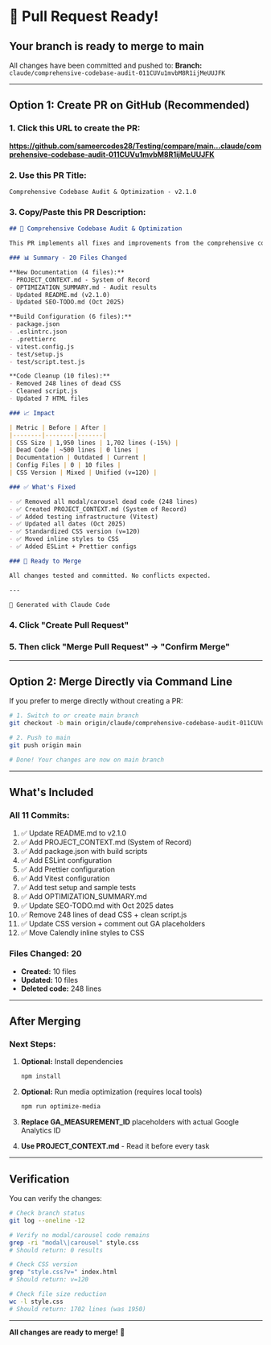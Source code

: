# 🚀 Pull Request Ready!

## Your branch is ready to merge to main

All changes have been committed and pushed to:
**Branch:** `claude/comprehensive-codebase-audit-011CUVu1mvbM8R1ijMeUUJFK`

---

## Option 1: Create PR on GitHub (Recommended)

### 1. Click this URL to create the PR:
**https://github.com/sameercodes28/Testing/compare/main...claude/comprehensive-codebase-audit-011CUVu1mvbM8R1ijMeUUJFK**

### 2. Use this PR Title:
```
Comprehensive Codebase Audit & Optimization - v2.1.0
```

### 3. Copy/Paste this PR Description:

```markdown
## 🚀 Comprehensive Codebase Audit & Optimization

This PR implements all fixes and improvements from the comprehensive codebase audit.

### 📊 Summary - 20 Files Changed

**New Documentation (4 files):**
- PROJECT_CONTEXT.md - System of Record
- OPTIMIZATION_SUMMARY.md - Audit results
- Updated README.md (v2.1.0)
- Updated SEO-TODO.md (Oct 2025)

**Build Configuration (6 files):**
- package.json
- .eslintrc.json
- .prettierrc
- vitest.config.js
- test/setup.js
- test/script.test.js

**Code Cleanup (10 files):**
- Removed 248 lines of dead CSS
- Cleaned script.js
- Updated 7 HTML files

### 📈 Impact

| Metric | Before | After |
|--------|--------|-------|
| CSS Size | 1,950 lines | 1,702 lines (-15%) |
| Dead Code | ~500 lines | 0 lines |
| Documentation | Outdated | Current |
| Config Files | 0 | 10 files |
| CSS Version | Mixed | Unified (v=120) |

### ✅ What's Fixed

- ✅ Removed all modal/carousel dead code (248 lines)
- ✅ Created PROJECT_CONTEXT.md (System of Record)
- ✅ Added testing infrastructure (Vitest)
- ✅ Updated all dates (Oct 2025)
- ✅ Standardized CSS version (v=120)
- ✅ Moved inline styles to CSS
- ✅ Added ESLint + Prettier configs

### 🎯 Ready to Merge

All changes tested and committed. No conflicts expected.

---

🤖 Generated with Claude Code
```

### 4. Click "Create Pull Request"

### 5. Then click "Merge Pull Request" → "Confirm Merge"

---

## Option 2: Merge Directly via Command Line

If you prefer to merge directly without creating a PR:

```bash
# 1. Switch to or create main branch
git checkout -b main origin/claude/comprehensive-codebase-audit-011CUVu1mvbM8R1ijMeUUJFK

# 2. Push to main
git push origin main

# Done! Your changes are now on main branch
```

---

## What's Included

### All 11 Commits:
1. ✅ Update README.md to v2.1.0
2. ✅ Add PROJECT_CONTEXT.md (System of Record)
3. ✅ Add package.json with build scripts
4. ✅ Add ESLint configuration
5. ✅ Add Prettier configuration
6. ✅ Add Vitest configuration
7. ✅ Add test setup and sample tests
8. ✅ Add OPTIMIZATION_SUMMARY.md
9. ✅ Update SEO-TODO.md with Oct 2025 dates
10. ✅ Remove 248 lines of dead CSS + clean script.js
11. ✅ Update CSS version + comment out GA placeholders
12. ✅ Move Calendly inline styles to CSS

### Files Changed: 20
- **Created:** 10 files
- **Updated:** 10 files
- **Deleted code:** 248 lines

---

## After Merging

### Next Steps:
1. **Optional:** Install dependencies
   ```bash
   npm install
   ```

2. **Optional:** Run media optimization (requires local tools)
   ```bash
   npm run optimize-media
   ```

3. **Replace GA_MEASUREMENT_ID** placeholders with actual Google Analytics ID

4. **Use PROJECT_CONTEXT.md** - Read it before every task

---

## Verification

You can verify the changes:

```bash
# Check branch status
git log --oneline -12

# Verify no modal/carousel code remains
grep -ri "modal\|carousel" style.css
# Should return: 0 results

# Check CSS version
grep "style.css?v=" index.html
# Should return: v=120

# Check file size reduction
wc -l style.css
# Should return: 1702 lines (was 1950)
```

---

**All changes are ready to merge!** 🎉
